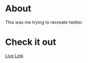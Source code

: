 # About

This was me trying to recreate twitter.

# Check it out

[Live Link](https://posteer.herokuapp.com)
